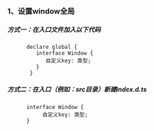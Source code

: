### 1、设置window全局
     
##### 方式一：在入口文件加入以下代码
          declare global {
             interface Window {
                自定义key: 类型;
             }
           }
##### 方式二：在入口（例如：src目录）新建index.d.ts
          interface Window {
               自定义key: 类型;
          }
           
          
